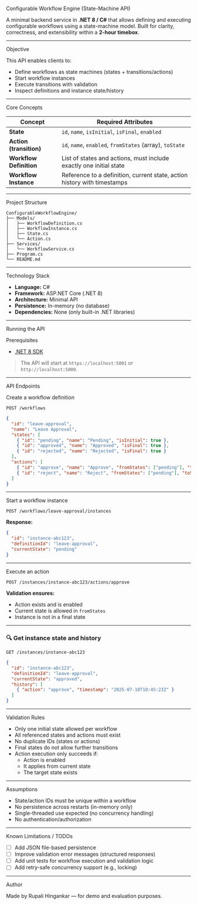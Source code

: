 Configurable Workflow Engine (State-Machine API)

A minimal backend service in **.NET 8 / C#** that allows defining and executing configurable workflows using a state-machine model. Built for clarity, correctness, and extensibility within a **2-hour timebox**.

---

 Objective

This API enables clients to:

- Define workflows as state machines (states + transitions/actions)
- Start workflow instances
- Execute transitions with validation
- Inspect definitions and instance state/history

---

Core Concepts

| Concept             | Required Attributes |
|---------------------|----------------------|
| **State**           | `id`, `name`, `isInitial`, `isFinal`, `enabled` |
| **Action (transition)** | `id`, `name`, `enabled`, `fromStates` (array), `toState` |
| **Workflow Definition** | List of states and actions, must include exactly one initial state |
| **Workflow Instance** | Reference to a definition, current state, action history with timestamps |

---

 Project Structure

```
ConfigurableWorkflowEngine/
├── Models/
│   ├── WorkflowDefinition.cs
│   ├── WorkflowInstance.cs
│   ├── State.cs
│   └── Action.cs
├── Services/
│   └── WorkflowService.cs
├── Program.cs
└── README.md
```

---

 Technology Stack

- **Language:** C#
- **Framework:** ASP.NET Core (.NET 8)
- **Architecture:** Minimal API
- **Persistence:** In-memory (no database)
- **Dependencies:** None (only built-in .NET libraries)

---

 Running the API

 Prerequisites

- [.NET 8 SDK](https://dotnet.microsoft.com/download/dotnet/8.0)



> The API will start at `https://localhost:5001` or `http://localhost:5000`.

---

API Endpoints

 Create a workflow definition

```http
POST /workflows
```

```json
{
  "id": "leave-approval",
  "name": "Leave Approval",
  "states": [
    { "id": "pending", "name": "Pending", "isInitial": true },
    { "id": "approved", "name": "Approved", "isFinal": true },
    { "id": "rejected", "name": "Rejected", "isFinal": true }
  ],
  "actions": [
    { "id": "approve", "name": "Approve", "fromStates": ["pending"], "toState": "approved", "enabled": true },
    { "id": "reject", "name": "Reject", "fromStates": ["pending"], "toState": "rejected", "enabled": true }
  ]
}
```

---

Start a workflow instance

```http
POST /workflows/leave-approval/instances
```

**Response:**
```json
{
  "id": "instance-abc123",
  "definitionId": "leave-approval",
  "currentState": "pending"
}
```

---

 Execute an action

```http
POST /instances/instance-abc123/actions/approve
```

**Validation ensures:**
- Action exists and is enabled
- Current state is allowed in `fromStates`
- Instance is not in a final state

---

### 🔍 Get instance state and history

```http
GET /instances/instance-abc123
```

```json
{
  "id": "instance-abc123",
  "definitionId": "leave-approval",
  "currentState": "approved",
  "history": [
    { "action": "approve", "timestamp": "2025-07-18T10:45:23Z" }
  ]
}
```

---

 Validation Rules

- Only one initial state allowed per workflow
- All referenced states and actions must exist
- No duplicate IDs (states or actions)
- Final states do not allow further transitions
- Action execution only succeeds if:
  - Action is enabled
  - It applies from current state
  - The target state exists

---

 Assumptions

- State/action IDs must be unique within a workflow
- No persistence across restarts (in-memory only)
- Single-threaded use expected (no concurrency handling)
- No authentication/authorization

---

 Known Limitations / TODOs

- [ ] Add JSON file-based persistence
- [ ] Improve validation error messages (structured responses)
- [ ] Add unit tests for workflow execution and validation logic
- [ ] Add retry-safe concurrency support (e.g., locking)

---

 Author

Made by Rupali Hingankar — for demo and evaluation purposes.
